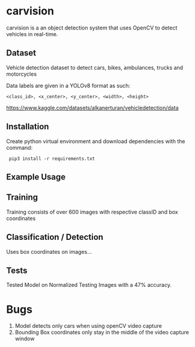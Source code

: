 # carvision

carvision is a an object detection system that uses OpenCV to detect vehicles in real-time.

## Dataset
Vehicle detection dataset to detect cars, bikes, ambulances, trucks and motorcycles

Data labels are given in a YOLOv8 format as such: 

``<class_id>, <x_center>, <y_center>, <width>, <height>``

https://www.kaggle.com/datasets/alkanerturan/vehicledetection/data

## Installation

Create python virtual environment and download dependencies with the command:

``` pip3 install -r requirements.txt```

## Example Usage

## Training

Training consists of over 600 images with respective classID and box coordinates

## Classification / Detection
Uses box coordinates on images...

## Tests
Tested Model on Normalized Testing Images with a 47% accuracy.

# Bugs
1. Model detects only cars when using openCV video capture
2. Bounding Box coordinates only stay in the middle of the video capture window